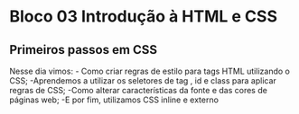 # Bloco 03 Introdução à HTML e CSS
## Primeiros passos em CSS
Nesse dia vimos: 
    - Como criar regras de estilo para tags HTML utilizando o CSS;
    -Aprendemos a utilizar os seletores de tag , id e class para aplicar regras de CSS;
    -Como alterar características da fonte e das cores de páginas web;
    -E por fim, utilizamos CSS inline e externo 